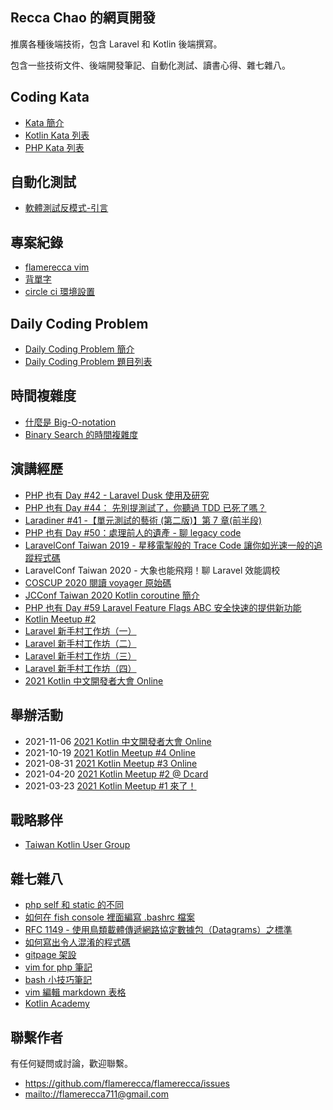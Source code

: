 ## Recca Chao 的網頁開發 

推廣各種後端技術，包含 Laravel 和 Kotlin 後端撰寫。

包含一些技術文件、後端開發筆記、自動化測試、讀書心得、雜七雜八。

## Coding Kata
* [Kata 簡介](kata/index.md)
* [Kotlin Kata 列表](kotlin/kata/index.md)
* [PHP Kata 列表](php/kata/index.md)

## 自動化測試
* [軟體測試反模式-引言](anti-pattern/intro.md)

## 專案紀錄
* [flamerecca vim](flamerecca-vim.md)
* [背單字](beiDanTz.md)
* [circle ci 環境設置](circleci.md)

## Daily Coding Problem
* [Daily Coding Problem 簡介](daily-coding-problem/index.md)
* [Daily Coding Problem 題目列表](daily-coding-problem/all.md)

## 時間複雜度
* [什麼是 Big-O-notation](complexity/what-is-big-o.md)
* [Binary Search 的時間複雜度](complexity/binary-search-complexity.md)

## 演講經歷
* [PHP 也有 Day #42 - Laravel Dusk 使用及研究](https://community.laravel-dojo.com/phptheday/2019-01-15)
* [PHP 也有 Day #44： 先別提測試了，你聽過 TDD 已死了嗎？](https://community.laravel-dojo.com/phptheday/2019-04-16)
* [Laradiner #41 -【單元測試的藝術 (第二版)】第 7 章(前半段)](https://community.laravel-dojo.com/laradiner/2019-10-22)
* [PHP 也有 Day #50：處理前人的遺產 - 聊 legacy code](https://community.laravel-dojo.com/phptheday/2019-11-26)
* [LaravelConf Taiwan 2019 - 星移電掣般的 Trace Code 讓你如光速一般的追蹤程式碼
](https://www.youtube.com/watch?v=nvAlBpbFNNs&ab_channel=LaravelConfTaiwan)
* LaravelConf Taiwan 2020 - 大象也能飛翔！聊 Laravel 效能調校
* [COSCUP 2020 閱讀 voyager 原始碼](https://www.youtube.com/watch?v=5GmoWRwvokY&vl=en&ab_channel=COSCUP%E9%96%8B%E6%BA%90%E4%BA%BA%E5%B9%B4%E6%9C%83)
* [JCConf Taiwan 2020 Kotlin coroutine 簡介](https://jcconf.tw/2020/)
* [PHP 也有 Day #59 Laravel Feature Flags ABC 安全快速的提供新功能](https://events.laravel-dojo.com/events/13-php-%E4%B9%9F%E6%9C%89-day-59)
* [Kotlin Meetup #2](https://www.facebook.com/events/793159571303586/)
* [Laravel 新手村工作坊（一）](https://events.laravel-dojo.com/events/18/)
* [Laravel 新手村工作坊（二）](https://events.laravel-dojo.com/events/20/)
* [Laravel 新手村工作坊（三）](https://events.laravel-dojo.com/events/21/)
* [Laravel 新手村工作坊（四）](https://events.laravel-dojo.com/events/25/)
* [2021 Kotlin 中文開發者大會 Online](https://taiwan-kotlin-user-group.github.io/mini-conf-2021/)

## 舉辦活動
* 2021-11-06 [2021 Kotlin 中文開發者大會 Online](https://taiwan-kotlin-user-group.github.io/mini-conf-2021/)
* 2021-10-19 [2021 Kotlin Meetup #4 Online](https://www.facebook.com/events/4392745437499911/)
* 2021-08-31 [2021 Kotlin Meetup #3 Online](https://www.facebook.com/events/1264189300692421/)
* 2021-04-20 [2021 Kotlin Meetup #2 @ Dcard](https://www.facebook.com/events/793159571303586/)
* 2021-03-23 [2021 Kotlin Meetup #1 來了！](https://www.facebook.com/events/480898682916368/)

## 戰略夥伴
* [Taiwan Kotlin User Group](https://taiwan-kotlin-user-group.github.io/)

## 雜七雜八
* [php self 和 static 的不同](php-static.md)
* [如何在 fish console 裡面編寫 .bashrc 檔案](fishshell-bashrc.md)
* [RFC 1149 - 使用鳥類載體傳遞網路協定數據包（Datagrams）之標準](RFC-1149.md)
* [如何寫出令人混淆的程式碼](unmaintainable-code.md)
* [gitpage 架設](gitpage-howto.md)
* [vim for php 筆記](php-vim.md)
* [bash 小技巧筆記](bash-tips.md)
* [vim 編輯 markdown 表格](vim-table.md)
* [Kotlin Academy](http://kotlin.academy/)

## 聯繫作者

有任何疑問或討論，歡迎聯繫。

* <https://github.com/flamerecca/flamerecca/issues>
* <mailto://flamerecca711@gmail.com>

